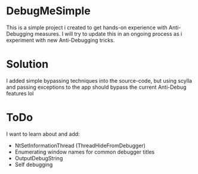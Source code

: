 # DebugMeSimple

This is a simple project i created to get hands-on experience with Anti-Debugging measures.
I will try to update this in an ongoing process as i experiment with new Anti-Debugging tricks.

# Solution

I added simple bypassing techniques into the source-code, but using scylla and passing exceptions to the app should bypass the current Anti-Debug features lol

# ToDo

I want to learn about and add:
- NtSetInformationThread (ThreadHideFromDebugger)
- Enumerating window names for common debugger titles
- OutputDebugString
- Self debugging 